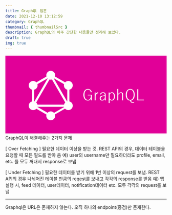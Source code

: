 ```yaml
---
title: GraphQL 입문
date: 2021-12-10 13:12:59
category: GraphQL
thumbnail: { thumbnailSrc }
description: GraphQL의 아주 간단한 내용들만 정리해 보았다.
draft: true
img: true
---
```


![graphQL](./img/GraphQL.png)
GraphQL이 해결해주는 2가지 문제

[ Over Fetching ]
필요한 데이터 이상을 받는 것.
REST API의 경우, 데이터 테이블을 요청할 때 모든 필드를 받아 옴
예) user의 username만 필요하더라도 profile, email, etc. 를 모두 꺼내서 response로 보냄

[ Under Fetching ]
필요한 데이터를 받기 위해 1번 이상의 request를 보냄.
REST API의 경우 나뉘어진 테이블 만큼의 reqest를 보내고 각각의 response를 받음
예) 앱 실행 시, feed 데이터, user데이터, notification데이터 etc. 모두 각각의 request를 보냄

---

Graphql은 URL은 존재하지 않는다. 오직 하나의 endpoint(종점)만 존재한다.
